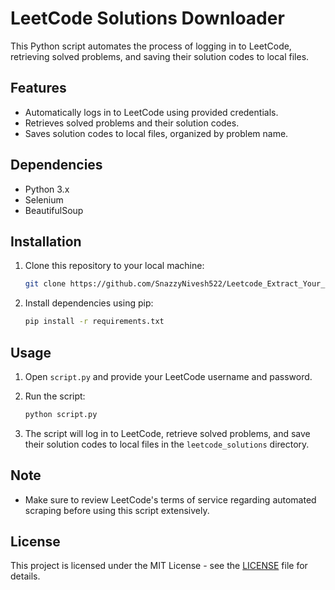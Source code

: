 # LeetCode Solutions Downloader

This Python script automates the process of logging in to LeetCode, retrieving solved problems, and saving their solution codes to local files.

## Features

- Automatically logs in to LeetCode using provided credentials.
- Retrieves solved problems and their solution codes.
- Saves solution codes to local files, organized by problem name.

## Dependencies

- Python 3.x
- Selenium
- BeautifulSoup

## Installation

1. Clone this repository to your local machine:

    ```bash
    git clone https://github.com/SnazzyNivesh522/Leetcode_Extract_Your_Code.git
    ```

2. Install dependencies using pip:

    ```bash
    pip install -r requirements.txt
    ```

## Usage

1. Open `script.py` and provide your LeetCode username and password.

2. Run the script:

    ```bash
    python script.py
    ```

3. The script will log in to LeetCode, retrieve solved problems, and save their solution codes to local files in the `leetcode_solutions` directory.

## Note

- Make sure to review LeetCode's terms of service regarding automated scraping before using this script extensively.

## License

This project is licensed under the MIT License - see the [LICENSE](LICENSE) file for details.
